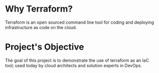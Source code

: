 # Why Terraform?
Terraform is an open sourced command line tool for coding and deploying infrastructure as code on the cloud.
# Project's Objective
The goal of this project is to demonstrate the use of terraform as an IaC tool; used today by cloud architects and solution experts in DevOps.
